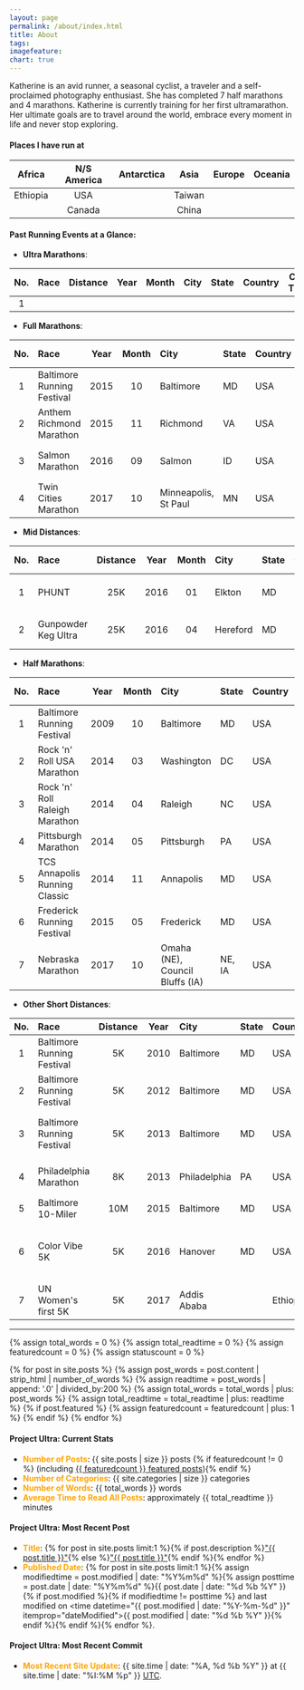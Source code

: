 ```yaml
---
layout: page
permalink: /about/index.html
title: About
tags: 
imagefeature: 
chart: true
---
```


Katherine is an avid runner, a seasonal cyclist, a traveler and a self-proclaimed photography enthusiast. She has completed 7 half marathons and 4 marathons. Katherine is currently training for her first ultramarathon. Her ultimate goals are to travel around the world, embrace every moment in life and never stop exploring.

#### Places I have run at
    
| Africa | N/S America | Antarctica | Asia | Europe | Oceania |  
|:--:|:---:|:--:|:---:|:--:|:---:|
| Ethiopia | USA | | Taiwan | | | 
| | Canada | | China |  | |

#### Past Running Events at a Glance: 

* **Ultra Marathons**:

| No.  | Race | Distance | Year | Month | City | State | Country | Chip Time | Type  | Note |
|:----:|:---- |:----:|:----:|:----: |:---- |:----  | :----   | :----:    |:----:|:----:|
| 1    |      |      |       |      |       |         |           |      |      |      |

* **Full Marathons**:

| No.  | Race | Year | Month | City | State | Country | Chip Time | Type  | Note |
|:----:|:---- |:----:|:----: |:---- |:----  | :----   | :----:    |:----:|:------:| 
| 1    | Baltimore Running Festival | 2015 | 10 | Baltimore | MD | USA | 6:51:27 | Road |  |
| 2    | Anthem Richmond Marathon | 2015 | 11 | Richmond | VA  | USA | 5:53:36  | Road | VA Capital |
| 3    | Salmon Marathon | 2016 | 09 | Salmon  | ID | USA | 6:13:54 | Mixed | 1st Race at Altitude  |
| 4    | Twin Cities Marathon | 2017 | 10 | Minneapolis, St Paul | MN | USA | 6:42:40 (Watch) | Road | MN Capital |

* **Mid Distances**:

| No.  | Race | Distance | Year | Month | City | State | Country | Chip Time | Type | Note|
|:----:|:---- |:----:|:----:|:----: |:---- |:----  | :----   | :----:    |:----:|:----:|
| 1    | PHUNT | 25K | 2016 |  01 | Elkton | MD  | USA | 3:59:59 (Watch) | Trail | D+ 2,207 ft |
| 2    | Gunpowder Keg Ultra | 25K | 2016 | 04 | Hereford | MD | USA | 3:53:28 (Watch) | Trail | D+ 1,733 ft |

* **Half Marathons**:

| No.  | Race | Year | Month | City | State | Country | Chip Time | Type | Note | 
|:----:|:---- |:----:|:----: |:---- |:----  | :----   | :----:    |:----:|:----:|
| 1    | Baltimore Running Festival     | 2009 | 10 | Baltimore  | MD | USA | 3:11:42 | Road |  | 
| 2    | Rock 'n' Roll USA Marathon     | 2014 | 03 | Washington | DC | USA | 3:07:56 | Road | US Capital |
| 3    | Rock 'n' Roll Raleigh Marathon | 2014 | 04 | Raleigh    | NC | USA | 2:57:22 | Road | NC Capital |
| 4    | Pittsburgh Marathon            | 2014 | 05 | Pittsburgh | PA | USA | 2:49:04 | Road | |
| 5    | TCS Annapolis Running Classic  | 2014 | 11 | Annapolis  | MD | USA | 2:35:57 | Road | MD Capital |
| 6    | Frederick Running Festival     | 2015 | 05 | Frederick  | MD | USA | 2:28:45 | Road |  |
| 7    | Nebraska Marathon    | 2017 | 10 | Omaha (NE), Council Bluffs (IA) | NE, IA | USA | 2:44:39 | Road |  |

* **Other Short Distances**:

| No.  | Race                    | Distance | Year | City | State | Country | Note | 
|:----:|:----                       |:----: |:----: |:---- |:----  | :----   | :----    |
| 1    | Baltimore Running Festival | 5K    | 2010 | Baltimore  | MD | USA | |
| 2    | Baltimore Running Festival | 5K    | 2012 | Baltimore  | MD | USA | With P |
| 3    | Baltimore Running Festival | 5K    | 2013 | Baltimore  | MD | USA | First trained race. C25K |
| 4    | Philadelphia Marathon      | 8K    | 2013 | Philadelphia  | PA | USA | First out of state race |
| 5    | Baltimore 10-Miler         | 10M   | 2015 | Baltimore  | MD | USA | King Crab Challenge |
| 6    | Color Vibe 5K              | 5K    | 2016 | Hanover    | MD | USA | First color run. With nephews (5yo, 8yo) | 
| 7    | UN Women's first 5K        | 5K    | 2017 | Addis Ababa | | Ethiopia | First overseas race | 


---

{% assign total_words = 0 %}
{% assign total_readtime = 0 %}
{% assign featuredcount = 0 %}
{% assign statuscount = 0 %}

{% for post in site.posts %}
    {% assign post_words = post.content | strip_html | number_of_words %}
    {% assign readtime = post_words | append: '.0' | divided_by:200 %}
    {% assign total_words = total_words | plus: post_words %}
    {% assign total_readtime = total_readtime | plus: readtime %}
    {% if post.featured %}
    {% assign featuredcount = featuredcount | plus: 1 %}
    {% endif %}
{% endfor %}


#### Project Ultra: Current Stats

* **<span style="color:orange">Number of Posts</span>**: {{ site.posts | size }} posts {% if featuredcount != 0 %} (including <a href="{{ site.url }}/featured">{{ featuredcount }} featured posts</a>){% endif %}
* **<span style="color:orange">Number of Categories</span>**: {{ site.categories | size }} categories
* **<span style="color:orange">Number of Words</span>**: {{ total_words }} words
* **<span style="color:orange">Average Time to Read All Posts</span>**: approximately <span class="time">{{ total_readtime }}</span> minutes

#### Project Ultra: Most Recent Post

* **<span style="color:orange">Title</span>**: {% for post in site.posts limit:1 %}{% if post.description %}<a href="{{ site.url }}{{ post.url }}" title="{{ post.description }}">"{{ post.title }}"</a>{% else %}<a href="{{ site.url }}{{ post.url }}" title="{{ post.description }}" title="Read more about {{ post.title }}">"{{ post.title }}"</a>{% endif %}{% endfor %} 
* **<span style="color:orange">Published Date</span>**: {% for post in site.posts limit:1 %}{% assign modifiedtime = post.modified | date: "%Y%m%d" %}{% assign posttime = post.date | date: "%Y%m%d" %}<time datetime="{{ post.date | date_to_xmlschema }}" class="post-time">{{ post.date | date: "%d %b %Y" }}</time>{% if post.modified %}{% if modifiedtime != posttime %} and last modified on <time datetime="{{ post.modified | date: "%Y-%m-%d" }}" itemprop="dateModified">{{ post.modified | date: "%d %b %Y" }}</time>{% endif %}{% endif %}{% endfor %}.

#### Project Ultra: Most Recent Commit

* **<span style="color:orange">Most Recent Site Update</span>**: {{ site.time | date: "%A, %d %b %Y" }} at {{ site.time | date: "%I:%M %p" }} [UTC](http://en.wikipedia.org/wiki/Coordinated_Universal_Time "Temps Universel Coordonné").
